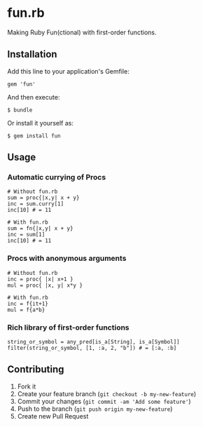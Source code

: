 # fun.rb

Making Ruby Fun(ctional) with first-order functions.

## Installation

Add this line to your application's Gemfile:

    gem 'fun'

And then execute:

    $ bundle

Or install it yourself as:

    $ gem install fun

## Usage

### Automatic currying of Procs

    # Without fun.rb
    sum = proc{|x,y| x + y}
    inc = sum.curry[1]
    inc[10] # = 11

    # With fun.rb
    sum = fn{|x,y| x + y}
    inc = sum[1]
    inc[10] # = 11

### Procs with anonymous arguments

    # Without fun.rb
    inc = proc{ |x| x+1 }
    mul = proc{ |x, y| x*y }

    # With fun.rb
    inc = f{it+1}
    mul = f{a*b}

### Rich library of first-order functions

    string_or_symbol = any_pred[is_a[String], is_a[Symbol]]
    filter(string_or_symbol, [1, :a, 2, "b"]) # = [:a, :b]

## Contributing

1. Fork it
2. Create your feature branch (`git checkout -b my-new-feature`)
3. Commit your changes (`git commit -am 'Add some feature'`)
4. Push to the branch (`git push origin my-new-feature`)
5. Create new Pull Request

